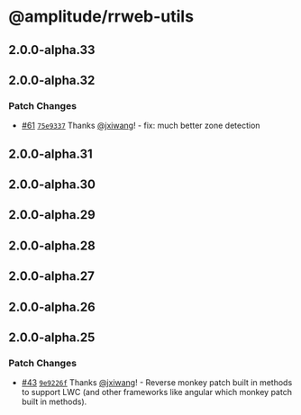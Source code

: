# @amplitude/rrweb-utils

## 2.0.0-alpha.33

## 2.0.0-alpha.32

### Patch Changes

- [#61](https://github.com/amplitude/rrweb/pull/61) [`75e9337`](https://github.com/amplitude/rrweb/commit/75e9337580b3a829838ea58e0269d612b3a8100d) Thanks [@jxiwang](https://github.com/jxiwang)! - fix: much better zone detection

## 2.0.0-alpha.31

## 2.0.0-alpha.30

## 2.0.0-alpha.29

## 2.0.0-alpha.28

## 2.0.0-alpha.27

## 2.0.0-alpha.26

## 2.0.0-alpha.25

### Patch Changes

- [#43](https://github.com/amplitude/rrweb/pull/43) [`9e9226f`](https://github.com/amplitude/rrweb/commit/9e9226fc00031dc6c2012dedcd53ec41db86b975) Thanks [@jxiwang](https://github.com/jxiwang)! - Reverse monkey patch built in methods to support LWC (and other frameworks like angular which monkey patch built in methods).
